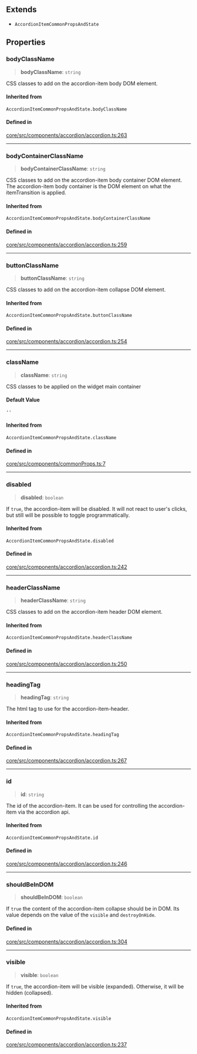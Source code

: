 ## Extends

- `AccordionItemCommonPropsAndState`

## Properties

### bodyClassName

> **bodyClassName**: `string`

CSS classes to add on the accordion-item body DOM element.

#### Inherited from

`AccordionItemCommonPropsAndState.bodyClassName`

#### Defined in

[core/src/components/accordion/accordion.ts:263](https://github.com/AmadeusITGroup/AgnosUI/blob/eb703f3963f999f6fb2ee87efd7f120b98e5e7b5/core/src/components/accordion/accordion.ts#L263)

***

### bodyContainerClassName

> **bodyContainerClassName**: `string`

CSS classes to add on the accordion-item body container DOM element.
The accordion-item body container is the DOM element on what the itemTransition is applied.

#### Inherited from

`AccordionItemCommonPropsAndState.bodyContainerClassName`

#### Defined in

[core/src/components/accordion/accordion.ts:259](https://github.com/AmadeusITGroup/AgnosUI/blob/eb703f3963f999f6fb2ee87efd7f120b98e5e7b5/core/src/components/accordion/accordion.ts#L259)

***

### buttonClassName

> **buttonClassName**: `string`

CSS classes to add on the accordion-item collapse DOM element.

#### Inherited from

`AccordionItemCommonPropsAndState.buttonClassName`

#### Defined in

[core/src/components/accordion/accordion.ts:254](https://github.com/AmadeusITGroup/AgnosUI/blob/eb703f3963f999f6fb2ee87efd7f120b98e5e7b5/core/src/components/accordion/accordion.ts#L254)

***

### className

> **className**: `string`

CSS classes to be applied on the widget main container

#### Default Value

`''`

#### Inherited from

`AccordionItemCommonPropsAndState.className`

#### Defined in

[core/src/components/commonProps.ts:7](https://github.com/AmadeusITGroup/AgnosUI/blob/eb703f3963f999f6fb2ee87efd7f120b98e5e7b5/core/src/components/commonProps.ts#L7)

***

### disabled

> **disabled**: `boolean`

If `true`, the accordion-item will be disabled.
It will not react to user's clicks, but still will be possible to toggle programmatically.

#### Inherited from

`AccordionItemCommonPropsAndState.disabled`

#### Defined in

[core/src/components/accordion/accordion.ts:242](https://github.com/AmadeusITGroup/AgnosUI/blob/eb703f3963f999f6fb2ee87efd7f120b98e5e7b5/core/src/components/accordion/accordion.ts#L242)

***

### headerClassName

> **headerClassName**: `string`

CSS classes to add on the accordion-item header DOM element.

#### Inherited from

`AccordionItemCommonPropsAndState.headerClassName`

#### Defined in

[core/src/components/accordion/accordion.ts:250](https://github.com/AmadeusITGroup/AgnosUI/blob/eb703f3963f999f6fb2ee87efd7f120b98e5e7b5/core/src/components/accordion/accordion.ts#L250)

***

### headingTag

> **headingTag**: `string`

The html tag to use for the accordion-item-header.

#### Inherited from

`AccordionItemCommonPropsAndState.headingTag`

#### Defined in

[core/src/components/accordion/accordion.ts:267](https://github.com/AmadeusITGroup/AgnosUI/blob/eb703f3963f999f6fb2ee87efd7f120b98e5e7b5/core/src/components/accordion/accordion.ts#L267)

***

### id

> **id**: `string`

The id of the accordion-item. It can be used for controlling the accordion-item via the accordion api.

#### Inherited from

`AccordionItemCommonPropsAndState.id`

#### Defined in

[core/src/components/accordion/accordion.ts:246](https://github.com/AmadeusITGroup/AgnosUI/blob/eb703f3963f999f6fb2ee87efd7f120b98e5e7b5/core/src/components/accordion/accordion.ts#L246)

***

### shouldBeInDOM

> **shouldBeInDOM**: `boolean`

If `true` the content of the accordion-item collapse should be in DOM. Its value depends on the
value of the `visible` and `destroyOnHide`.

#### Defined in

[core/src/components/accordion/accordion.ts:304](https://github.com/AmadeusITGroup/AgnosUI/blob/eb703f3963f999f6fb2ee87efd7f120b98e5e7b5/core/src/components/accordion/accordion.ts#L304)

***

### visible

> **visible**: `boolean`

If `true`, the accordion-item will be visible (expanded). Otherwise, it will be hidden (collapsed).

#### Inherited from

`AccordionItemCommonPropsAndState.visible`

#### Defined in

[core/src/components/accordion/accordion.ts:237](https://github.com/AmadeusITGroup/AgnosUI/blob/eb703f3963f999f6fb2ee87efd7f120b98e5e7b5/core/src/components/accordion/accordion.ts#L237)
